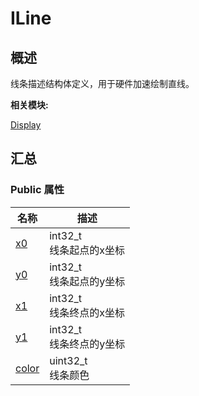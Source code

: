 # ILine


## 概述

线条描述结构体定义，用于硬件加速绘制直线。

**相关模块:**

[Display](_display.md)


## 汇总


### Public 属性

  | 名称 | 描述 | 
| -------- | -------- |
| [x0](_display.md#x0-12) | int32_t<br/>线条起点的x坐标 | 
| [y0](_display.md#y0-12) | int32_t<br/>线条起点的y坐标 | 
| [x1](_display.md#x1-13) | int32_t<br/>线条终点的x坐标 | 
| [y1](_display.md#y1-13) | int32_t<br/>线条终点的y坐标 | 
| [color](_display.md#color-15) | uint32_t<br/>线条颜色 | 
